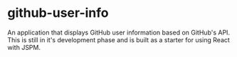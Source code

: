 # github-user-info
An application that displays GitHub user information based on GitHub's API.
This is still in it's development phase and is built as a starter for using React with JSPM.

